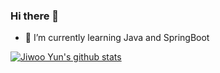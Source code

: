 ### Hi there 👋

- 🌱 I’m currently learning Java and SpringBoot

[![Jiwoo Yun's github stats](https://github-readme-stats.vercel.app/api?username=riudiu)](https://github.com/anuraghazra/github-readme-stats)
